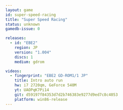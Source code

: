 ```yaml
---
layout: game
id: super-speed-racing
title: "Super Speed Racing"
status: unknown
gamedb-issue: 0

releases:
  - id: "EBE2"
    region: JP
    version: "1.004"
    discs: 1
    medium: gdrom

videos:
  - fingerprint: "EBE2 GD-ROM1/1 JP"
    title: Intro auto run
    hw: i7 2720qm, GeForce 540M
    yt: UAOPqK7Pi14
    git: d59197f84353d7d2b746383e9277d9ed7c8c4053
    platform: win86-release
---
```


